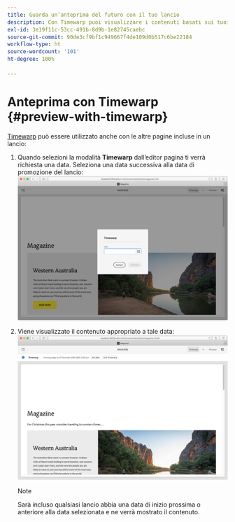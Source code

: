 ```yaml
---
title: Guarda un’anteprima del futuro con il tuo lancio
description: Con Timewarp puoi visualizzare i contenuti basati sui tuoi lanci.
exl-id: 3e19f11c-53cc-491b-8d9b-1e82745caebc
source-git-commit: 90de3cf9bf1c949667f4de109d0b517c6be22184
workflow-type: ht
source-wordcount: '101'
ht-degree: 100%

---
```


# Anteprima con Timewarp {#preview-with-timewarp}

[Timewarp](/help/sites-cloud/authoring/features/page-versions.md#timewarp) può essere utilizzato anche con le altre pagine incluse in un lancio:

1. Quando selezioni la modalità **Timewarp** dall’editor pagina ti verrà richiesta una data. Seleziona una data successiva alla data di promozione del lancio:
   ![Passare al lancio dall’Editor pagina](/help/sites-cloud/authoring/assets/launches-timewarp-01.png)

1. Viene visualizzato il contenuto appropriato a tale data:
   ![Passare al lancio dall’Editor pagina](/help/sites-cloud/authoring/assets/launches-timewarp-02.png)

   >[!NOTE]
   >
   >Sarà incluso qualsiasi lancio abbia una data di inizio prossima o anteriore alla data selezionata e ne verrà mostrato il contenuto.
